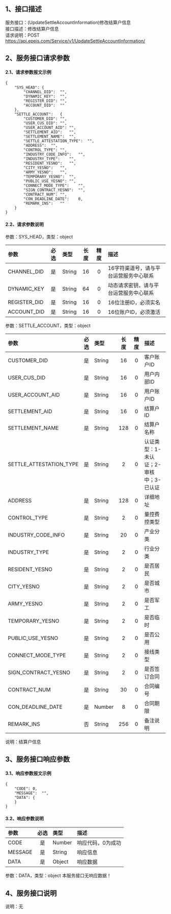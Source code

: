 ## 1、接口描述  
服务接口：(UpdateSettleAccountInformation)修改结算户信息  
接口描述：修改结算户信息  
请求说明：POST https://api.epeis.com/Service/v1/UpdateSettleAccountInformation/  
  
## 2、服务接口请求参数  
#### 2.1、请求参数报文示例  
~~~  
{
	"SYS_HEAD":	{
		"CHANNEL_DID":	"",
		"DYNAMIC_KEY":	"",
		"REGISTER_DID":	"",
		"ACCOUNT_DID":	""
	},
	"SETTLE_ACCOUNT":	{
		"CUSTOMER_DID":	"",
		"USER_CUS_DID":	"",
		"USER_ACCOUNT_AID":	"",
		"SETTLEMENT_AID":	"",
		"SETTLEMENT_NAME":	"",
		"SETTLE_ATTESTATION_TYPE":	"",
		"ADDRESS":	"",
		"CONTROL_TYPE":	"",
		"INDUSTRY_CODE_INFO":	"",
		"INDUSTRY_TYPE":	"",
		"RESIDENT_YESNO":	"",
		"CITY_YESNO":	"",
		"ARMY_YESNO":	"",
		"TEMPORARY_YESNO":	"",
		"PUBLIC_USE_YESNO":	"",
		"CONNECT_MODE_TYPE":	"",
		"SIGN_CONTRACT_YESNO":	"",
		"CONTRACT_NUM":	"",
		"CON_DEADLINE_DATE":	0,
		"REMARK_INS":	""
	}
}  
~~~  
#### 2.2、请求参数说明  
参数：SYS_HEAD，类型：object  
  
| 参数 | 必选 | 类型 | 长度 | 精度 | 描述 |  
| :----------------- | :----: | :-------- | :----: | :----: | :---------------- |  
| CHANNEL_DID | 是 | String | 16 | 0 | 16字符渠道号，请与平台运营服务中心联系 |  
| DYNAMIC_KEY | 是 | String | 64 | 0 | 动态请求密钥，请与平台运营服务中心联系 |  
| REGISTER_DID      |  是  | String   | 16 | 0 | 16位注册ID，必须实名 |  
| ACCOUNT_DID       |  是  | String   | 16 | 0 | 16位账户ID，必须激活 |  
  
参数：SETTLE_ACCOUNT，类型：object  
  
| 参数              | 必选 | 类型     | 长度 | 精度 | 描述             |  
| :----------------- | :----: | :-------- | :----: | :----: | :---------------- |  
| CUSTOMER_DID |  是  | String   | 16 | 0 | 客户账户ID |  
| USER_CUS_DID |  是  | String   | 16 | 0 | 用户内部ID |  
| USER_ACCOUNT_AID |  是  | String   | 16 | 0 | 用户账户ID |  
| SETTLEMENT_AID |  是  | String   | 16 | 0 | 结算户ID |  
| SETTLEMENT_NAME |  是  | String   | 128 | 0 | 结算户名称 |  
| SETTLE_ATTESTATION_TYPE |  是  | String   | 2 | 0 | 认证类型：1-未认证；2-审核中；3-已认证 |  
| ADDRESS |  是  | String   | 128 | 0 | 详细地址 |  
| CONTROL_TYPE |  是  | String   | 2 | 0 | 量控费控类型 |  
| INDUSTRY_CODE_INFO |  是  | String   | 20 | 0 | 产业分类 |  
| INDUSTRY_TYPE |  是  | String   | 2 | 0 | 行业分类 |  
| RESIDENT_YESNO |  是  | String   | 2 | 0 | 是否居民 |  
| CITY_YESNO |  是  | String   | 2 | 0 | 是否城市 |  
| ARMY_YESNO |  是  | String   | 2 | 0 | 是否军工 |  
| TEMPORARY_YESNO |  是  | String   | 2 | 0 | 是否临时 |  
| PUBLIC_USE_YESNO |  是  | String   | 2 | 0 | 是否公用 |  
| CONNECT_MODE_TYPE |  是  | String   | 2 | 0 | 接线类型 |  
| SIGN_CONTRACT_YESNO |  是  | String   | 2 | 0 | 是否签订合同 |  
| CONTRACT_NUM |  是  | String   | 30 | 0 | 合同编号 |  
| CON_DEADLINE_DATE |  是  | Number   | 8 | 0 | 合同期限 |  
| REMARK_INS |  否  | String   | 256 | 0 | 备注说明 |  
  
说明：结算户信息  
  
## 3、服务接口响应参数  
#### 3.1、响应参数报文示例  
~~~  
{
	"CODE":	0,
	"MESSAGE":	"",
	"DATA":	{
	}
}  
~~~  
#### 3.2、响应参数说明  
  
| 参数              | 必选 | 类型     | 描述             |  
| :----------------- | :----: | :-------- | :---------------- |  
| CODE | 是 | Number | 响应代码，0为成功 |  
| MESSAGE | 是 | String | 响应信息 |  
| DATA | 是 | Object | 响应数据 |  
  
参数：DATA，类型：object 本服务接口无响应数据！  
## 4、服务接口说明  
说明：无  
